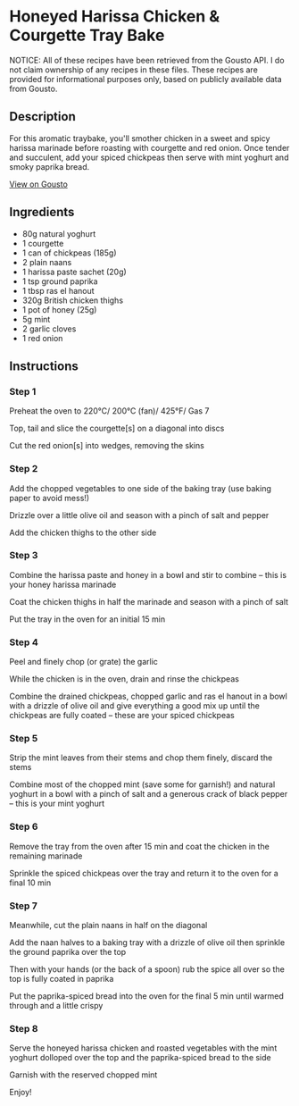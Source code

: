 # Honeyed Harissa Chicken & Courgette Tray Bake

NOTICE: All of these recipes have been retrieved from the Gousto API. I do not claim ownership of any recipes in these files. These recipes are provided for informational purposes only, based on publicly available data from Gousto.

## Description

For this aromatic traybake, you'll smother chicken in a sweet and spicy harissa marinade before roasting with courgette and red onion. Once tender and succulent, add your spiced chickpeas then serve with mint yoghurt and smoky paprika bread.

[View on Gousto](https://www.gousto.co.uk/recipes/cookbook/honeyed-harissa-chicken-courgette-tray-bake)

## Ingredients

- 80g natural yoghurt
- 1 courgette
- 1 can of chickpeas (185g)
- 2 plain naans
- 1 harissa paste sachet (20g)
- 1 tsp ground paprika
- 1 tbsp ras el hanout
- 320g British chicken thighs
- 1 pot of honey (25g)
- 5g mint
- 2 garlic cloves
- 1 red onion

## Instructions


### Step 1

Preheat the oven to 220°C/ 200°C (fan)/ 425°F/ Gas 7

Top, tail and slice the courgette<span class="text-danger">[s]</span> on a diagonal into discs

Cut the red onion<span class="text-danger">[s]</span> into wedges, removing the skins


### Step 2

Add the chopped vegetables to one side of the baking tray (use baking paper to avoid mess!)

Drizzle over a little olive oil and season with a pinch of salt and pepper

Add the chicken thighs to the other side


### Step 3

Combine the harissa paste and honey in a bowl and stir to combine – this is your honey harissa marinade

Coat the chicken thighs in half the marinade and season with a pinch of salt

Put the tray in the oven for an initial 15 min


### Step 4

Peel and finely chop (or grate) the garlic

While the chicken is in the oven, drain and rinse the chickpeas

Combine the drained chickpeas, chopped garlic and ras el hanout in a bowl with a drizzle of olive oil and give everything a good mix up until the chickpeas are fully coated – these are your spiced chickpeas


### Step 5

Strip the mint leaves from their stems and chop them finely, discard the stems

Combine most of the chopped mint (save some for garnish!) and natural yoghurt in a bowl with a pinch of salt and a generous crack of black pepper – this is your mint yoghurt


### Step 6

Remove the tray from the oven after 15 min and coat the chicken in the remaining marinade

Sprinkle the spiced chickpeas over the tray and return it to the oven for a final 10 min


### Step 7

Meanwhile, cut the plain naans in half on the diagonal

Add the naan halves to a baking tray with a drizzle of olive oil then sprinkle the ground paprika over the top

Then with your hands (or the back of a spoon) rub the spice all over so the top is fully coated in paprika

Put the paprika-spiced bread into the oven for the final 5 min until warmed through and a little crispy

### Step 8

Serve the honeyed harissa chicken and roasted vegetables with the mint yoghurt dolloped over the top and the paprika-spiced bread to the side

Garnish with the reserved chopped mint

Enjoy!

